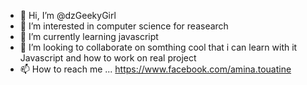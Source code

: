 - 👋 Hi, I’m @dzGeekyGirl
- 👀 I’m interested in computer science for reasearch
- 🌱 I’m currently learning javascript
- 💞️ I’m looking to collaborate on somthing cool that i can learn with it Javascript and how to work on real project
- 📫 How to reach me ... https://www.facebook.com/amina.touatine

<!---
dzGeekyGirl/dzGeekyGirl is a ✨ special ✨ repository because its `README.md` (this file) appears on your GitHub profile.
You can click the Preview link to take a look at your changes.
--->
